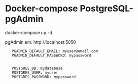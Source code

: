 # Docker-compose PostgreSQL-pgAdmin 

docker-compose up -d

pgAdmin em: http://localhost:5050 


       PGADMIN_DEFAULT_EMAIL: myuser@email.com 
       PGADMIN_DEFAULT_PASSWORD: mypassword


       POSTGRES_DB: mydatabase
       POSTGRES_USER: myuser
       POSTGRES_PASSWORD: mypassword
